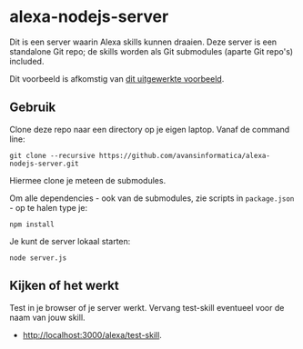 # alexa-nodejs-server
Dit is een server waarin Alexa skills kunnen draaien. Deze server is een standalone Git repo; de skills worden als Git submodules (aparte Git repo's) included.

Dit voorbeeld is afkomstig van [dit uitgewerkte voorbeeld](https://iwritecrappycode.wordpress.com/2016/04/01/create-an-alexa-skill-in-node-js-and-hosting-it-on-heroku/).

## Gebruik
Clone deze repo naar een directory op je eigen laptop. Vanaf de command line:
```
git clone --recursive https://github.com/avansinformatica/alexa-nodejs-server.git
```
Hiermee clone je meteen de submodules.

Om alle dependencies - ook van de submodules, zie scripts in `package.json` - op te halen type je:
```
npm install
```
Je kunt de server lokaal starten:
```
node server.js
```

## Kijken of het werkt
Test in je browser of je server werkt. Vervang test-skill eventueel voor de naam van jouw skill.
- [http://localhost:3000/alexa/test-skill](http://localhost:3000/alexa/test-skill).


